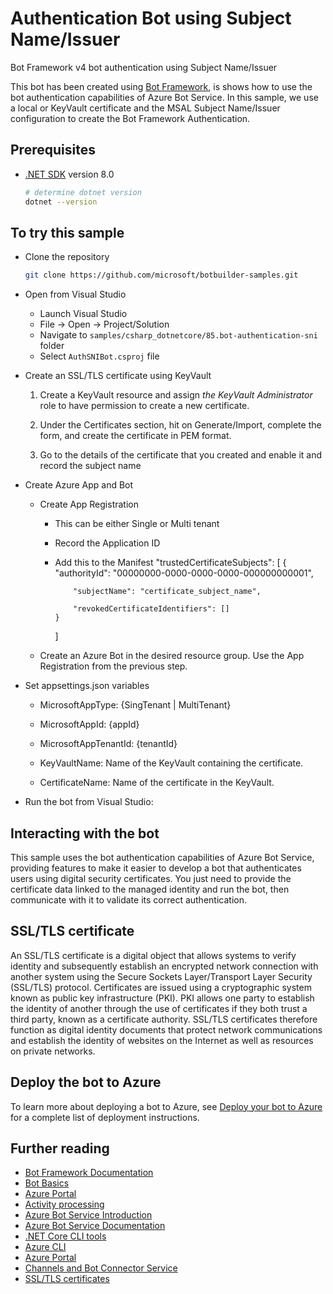 ﻿# Authentication Bot using Subject Name/Issuer

Bot Framework v4 bot authentication using Subject Name/Issuer

This bot has been created using [Bot Framework](https://dev.botframework.com/), is shows how to use the bot authentication capabilities of Azure Bot Service. In this sample, we use a local or KeyVault certificate and the MSAL Subject Name/Issuer configuration to create the Bot Framework Authentication.

## Prerequisites

- [.NET SDK](https://dotnet.microsoft.com/download) version 8.0

  ```bash
  # determine dotnet version
  dotnet --version
  ```

## To try this sample

- Clone the repository

    ```bash
    git clone https://github.com/microsoft/botbuilder-samples.git
    ```

- Open from Visual Studio
  - Launch Visual Studio
  - File -> Open -> Project/Solution
  - Navigate to `samples/csharp_dotnetcore/85.bot-authentication-sni` folder
  - Select `AuthSNIBot.csproj` file

- Create an SSL/TLS certificate using KeyVault
  1. Create a KeyVault resource and assign _the KeyVault Administrator_ role to have permission to create a new certificate.

  2. Under the Certificates section, hit on Generate/Import, complete the form, and create the certificate in PEM format.

  3. Go to the details of the certificate that you created and enable it and record the subject name

- Create Azure App and Bot
  - Create App Registration
    - This can be either Single or Multi tenant
    - Record the Application ID
    - Add this to the Manifest
      "trustedCertificateSubjects": [
          {
              "authorityId": "00000000-0000-0000-0000-000000000001",
  
              "subjectName": "certificate_subject_name",
 
              "revokedCertificateIdentifiers": []
          }
      ]
  - Create an Azure Bot in the desired resource group. Use the App Registration from the previous step.

- Set appsettings.json variables

  - MicrosoftAppType: {SingTenant | MultiTenant}

  - MicrosoftAppId: {appId}

  - MicrosoftAppTenantId: {tenantId}

  - KeyVaultName: Name of the KeyVault containing the certificate.

  - CertificateName: Name of the certificate in the KeyVault.

- Run the bot from Visual Studio:

## Interacting with the bot

This sample uses the bot authentication capabilities of Azure Bot Service, providing features to make it easier to develop a bot that authenticates users using digital security certificates. You just need to provide the certificate data linked to the managed identity and run the bot, then communicate with it to validate its correct authentication.

## SSL/TLS certificate

An SSL/TLS certificate is a digital object that allows systems to verify identity and subsequently establish an encrypted network connection with another system using the Secure Sockets Layer/Transport Layer Security (SSL/TLS) protocol. Certificates are issued using a cryptographic system known as public key infrastructure (PKI). PKI allows one party to establish the identity of another through the use of certificates if they both trust a third party, known as a certificate authority. SSL/TLS certificates therefore function as digital identity documents that protect network communications and establish the identity of websites on the Internet as well as resources on private networks.

## Deploy the bot to Azure

To learn more about deploying a bot to Azure, see [Deploy your bot to Azure](https://aka.ms/azuredeployment) for a complete list of deployment instructions.

## Further reading

- [Bot Framework Documentation](https://docs.botframework.com)
- [Bot Basics](https://docs.microsoft.com/azure/bot-service/bot-builder-basics?view=azure-bot-service-4.0)
- [Azure Portal](https://portal.azure.com)
- [Activity processing](https://docs.microsoft.com/en-us/azure/bot-service/bot-builder-concept-activity-processing?view=azure-bot-service-4.0)
- [Azure Bot Service Introduction](https://docs.microsoft.com/azure/bot-service/bot-service-overview-introduction?view=azure-bot-service-4.0)
- [Azure Bot Service Documentation](https://docs.microsoft.com/azure/bot-service/?view=azure-bot-service-4.0)
- [.NET Core CLI tools](https://docs.microsoft.com/en-us/dotnet/core/tools/?tabs=netcore2x)
- [Azure CLI](https://docs.microsoft.com/cli/azure/?view=azure-cli-latest)
- [Azure Portal](https://portal.azure.com)
- [Channels and Bot Connector Service](https://docs.microsoft.com/en-us/azure/bot-service/bot-concepts?view=azure-bot-service-4.0)
- [SSL/TLS certificates](https://www.digicert.com/tls-ssl/tls-ssl-certificates)
